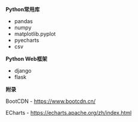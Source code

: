 **Python常用库**

- pandas
- numpy
- matplotlib.pyplot
- pyecharts
- csv

**Python Web框架**

- django
- flask

**附录**

BootCDN - https://www.bootcdn.cn/

ECharts - https://echarts.apache.org/zh/index.html

